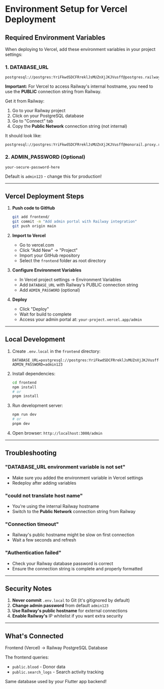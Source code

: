 # Environment Setup for Vercel Deployment

## Required Environment Variables

When deploying to Vercel, add these environment variables in your project settings:

### 1. DATABASE_URL
```
postgresql://postgres:YriFkwdSDCFRreklJsMUZnXjJKJVusff@postgres.railway.internal:5432/railway
```

**Important:** For Vercel to access Railway's internal hostname, you need to use the **PUBLIC** connection string from Railway.

Get it from Railway:
1. Go to your Railway project
2. Click on your PostgreSQL database
3. Go to "Connect" tab
4. Copy the **Public Network** connection string (not internal)

It should look like:
```
postgresql://postgres:YriFkwdSDCFRreklJsMUZnXjJKJVusff@monorail.proxy.rlwy.net:12345/railway
```

### 2. ADMIN_PASSWORD (Optional)
```
your-secure-password-here
```

Default is `admin123` - change this for production!

---

## Vercel Deployment Steps

1. **Push code to GitHub**
   ```bash
   git add frontend/
   git commit -m "Add admin portal with Railway integration"
   git push origin main
   ```

2. **Import to Vercel**
   - Go to vercel.com
   - Click "Add New" → "Project"
   - Import your GitHub repository
   - Select the `frontend` folder as root directory

3. **Configure Environment Variables**
   - In Vercel project settings → Environment Variables
   - Add `DATABASE_URL` with Railway's PUBLIC connection string
   - Add `ADMIN_PASSWORD` (optional)

4. **Deploy**
   - Click "Deploy"
   - Wait for build to complete
   - Access your admin portal at: `your-project.vercel.app/admin`

---

## Local Development

1. Create `.env.local` in the `frontend` directory:
   ```env
   DATABASE_URL=postgresql://postgres:YriFkwdSDCFRreklJsMUZnXjJKJVusff@monorail.proxy.rlwy.net:12345/railway
   ADMIN_PASSWORD=admin123
   ```

2. Install dependencies:
   ```bash
   cd frontend
   npm install
   # or
   pnpm install
   ```

3. Run development server:
   ```bash
   npm run dev
   # or
   pnpm dev
   ```

4. Open browser: `http://localhost:3000/admin`

---

## Troubleshooting

### "DATABASE_URL environment variable is not set"
- Make sure you added the environment variable in Vercel settings
- Redeploy after adding variables

### "could not translate host name"
- You're using the internal Railway hostname
- Switch to the **Public Network** connection string from Railway

### "Connection timeout"
- Railway's public hostname might be slow on first connection
- Wait a few seconds and refresh

### "Authentication failed"
- Check your Railway database password is correct
- Ensure the connection string is complete and properly formatted

---

## Security Notes

1. **Never commit** `.env.local` to Git (it's gitignored by default)
2. **Change admin password** from default `admin123`
3. **Use Railway's public hostname** for external connections
4. **Enable Railway's** IP whitelist if you want extra security

---

## What's Connected

Frontend (Vercel) → Railway PostgreSQL Database

The frontend queries:
- `public.blood` - Donor data
- `public.search_logs` - Search activity tracking

Same database used by your Flutter app backend!

